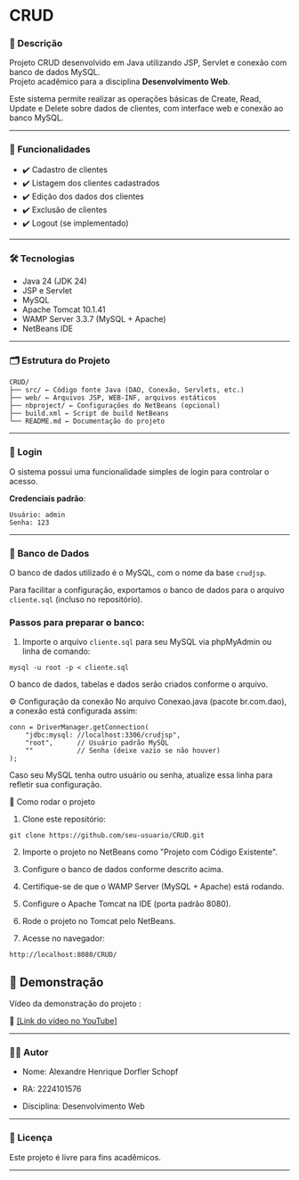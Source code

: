 # CRUD

### 📄 Descrição

Projeto CRUD desenvolvido em Java utilizando JSP, Servlet e conexão com banco de dados MySQL.  
Projeto acadêmico para a disciplina **Desenvolvimento Web**.

Este sistema permite realizar as operações básicas de Create, Read, Update e Delete sobre dados de clientes, com interface web e conexão ao banco MySQL.

---

### 🚀 Funcionalidades

- ✔️ Cadastro de clientes  
- ✔️ Listagem dos clientes cadastrados  
- ✔️ Edição dos dados dos clientes  
- ✔️ Exclusão de clientes  
- ✔️ Logout (se implementado)

---

### 🛠️ Tecnologias

- Java 24 (JDK 24)  
- JSP e Servlet  
- MySQL  
- Apache Tomcat 10.1.41  
- WAMP Server 3.3.7 (MySQL + Apache)  
- NetBeans IDE  

---

### 🗂️ Estrutura do Projeto

```
CRUD/
├── src/ ← Código fonte Java (DAO, Conexão, Servlets, etc.)
├── web/ ← Arquivos JSP, WEB-INF, arquivos estáticos
├── nbproject/ ← Configurações do NetBeans (opcional)
├── build.xml ← Script de build NetBeans
└── README.md ← Documentação do projeto
```

---

### 🔐 Login
O sistema possui uma funcionalidade simples de login para controlar o acesso.

**Credenciais padrão**:
```
Usuário: admin
Senha: 123
```
---

### 💾 Banco de Dados

O banco de dados utilizado é o MySQL, com o nome da base `crudjsp`.  

Para facilitar a configuração, exportamos o banco de dados para o arquivo `cliente.sql` (incluso no repositório).  

### Passos para preparar o banco:

1. Importe o arquivo `cliente.sql` para seu MySQL via phpMyAdmin ou linha de comando:

```
mysql -u root -p < cliente.sql
```
O banco de dados, tabelas e dados serão criados conforme o arquivo.

⚙️ Configuração da conexão
No arquivo Conexao.java (pacote br.com.dao), a conexão está configurada assim:

```
conn = DriverManager.getConnection(
    "jdbc:mysql: //localhost:3306/crudjsp", 
    "root",      // Usuário padrão MySQL
    ""           // Senha (deixe vazio se não houver)
);
```

Caso seu MySQL tenha outro usuário ou senha, atualize essa linha para refletir sua configuração.

🚀 Como rodar o projeto

1. Clone este repositório:

```
git clone https://github.com/seu-usuario/CRUD.git
```

2. Importe o projeto no NetBeans como "Projeto com Código Existente".

3. Configure o banco de dados conforme descrito acima.

4. Certifique-se de que o WAMP Server (MySQL + Apache) está rodando.

5. Configure o Apache Tomcat na IDE (porta padrão 8080).

6. Rode o projeto no Tomcat pelo NetBeans.

7. Acesse no navegador:

```
http://localhost:8080/CRUD/
```
## 🎥 Demonstração

Vídeo da demonstração do projeto :

🔗 [\[Link do vídeo no YouTube\]](https://www.youtube.com/watch?v=inzelWiIPXI)

---

### 👨‍💻 Autor

- Nome: Alexandre Henrique Dorfler Schopf

- RA: 2224101576

- Disciplina: Desenvolvimento Web

---

### 📄 Licença
Este projeto é livre para fins acadêmicos.

---